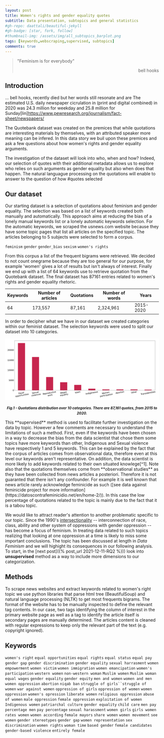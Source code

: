 ```yaml
---
layout: post
title: Women's rights and gender equality quotes 
subtitle: Data presentation, subtopics and general statistics
#gh-repo: daattali/beautiful-jekyll
#gh-badge: [star, fork, follow]
#thumbnail-img: /assets/img/all_subtopics_barplot.png
tags: [keywords,webscraping,supervised, subtopics]
comments: true
---
```


> "Feminism is for everybody"  <div style="text-align: right"> bell hooks </div>

## Introduction
...
bell hooks, recently died but her words still resonate and are 
The estimated U.S. daily newspaper cicrulation in (print and digital combined) in 2020 was 24.3 million for weekday and 25.8 million for Sunday[lin]https://www.pewresearch.org/journalism/fact-sheet/newspapers/

The Quotebank dataset was created on the premices that while quotations are interesting materials by themselves, with an attributed speaker more meaning can be infered. In this data story we buil upon these premices and ask a few questions about how women's rights and gender equality arguments.

The investigation of the dataset will look into who, when and how? 
Indeed, our selection of quotes with their additional metadata allows us to explore who relies on such arguments as gender equality but also when does that happen. The natural languague processing on the quotations will enable to answer to the question of how 
#quotes selected

## Our dataset

Our starting dataset is a selection of quotations about feminism and gender equality. The selection was based on a list of keywords created both manually and automatically. This approach aims at reducing the bias of a lonely manual keywords list or a lonely automatic keywords selection. 
For the automatic keywords, we scraped the usnews.com website because they have some topic pages that list all articles on the specified topic. The articles belonging to 5 subjects were selected to form a corpus.

`feminism` `gender`      `gender_bias`      `sexism`        `women's rights`  

From this corpus a list of the frequent bigrams were retrieved. We decided to not count onegrame because they are too general for our purpose, for example 'women' gives a lot of results but isn't always of interest. Finally we end up with a list of 64 keywords use to retrieve quotation from the Quotebank dataset. 
The final dataset has 87161 entries related to women's rights and gender equality rhetoric.

 
 | Keywords| Number of articles |  Quotations| Number of words | Years |
 |--|--|--|--|--|
 |64 |173,557| 87,161|   2,324,961    | 2015-2020|


In order to decipher what we have in our dataset we created categories within our feminist dataset. The selection keywords were used to split our dataset into 10 categories.

<p align = "center">
<img src = "https://raw.githubusercontent.com/epfl-ada/ada-2021-project-concatsanddogs/main/img/all_subtopics_barplot.png">
</p>
<p align = "center">
	<small> 
		<i> 
			<b>
			Fig.1 - Quotations distribution over 10 categories. There are 87,161 quotes, from 2015 to 2020. 
			</b> 
		</i>
	</small>
</p>
This **supervised** method is used to facilitate further investigation on the data by topic. However a few comments are necessary to understand the limitations of such a method. First, even if the keywords have been chosen in a way to decrease the bias from the data scientist that chose them some topics have more keywords than other, Indigenous and Sexual violence have respectively 1 and 5 keywords. This can be explained by the fact that the corpus of articles comes from observational data, therefore even at this level our keywords aren't representative. On addition, the data scientist is more likely to add keywords related to their own situated knowlege[^1]. Note also that the quotations themselves come from **observational studies** as they have been collected from news articles a posteriori. Therefore it is not guaranted that there isn't any confounder. For example it is well known that news article rarely acknowledge feminicide as such ([see data against feminicide project for more information](https://datoscontrafeminicidio.net/en/home-2/)). In this case the low percentage of quotations related to the topic is mainly due to the fact that it is a tabou topic.  

We would like to attract reader's attention to another problematic specific to our topic. Since the 1990's [intersectionality](https://en.wikipedia.org/wiki/Intersectionality) -- interconnection of race, class, ability and other system of oppressions with gender oppression -- has become a focus of feminism. In treating data related to such topics realizing that looking at one oppression at a time is likely to miss some important conclusions. The topic has been discussed at length in *Data Feminism* and we will highight its consequences in our following analysis. To start, in the [next post]({% post_url 2021-12-11-RQ2 %})) look into **unsupervised** method as a way to include more dimensions to our categorization.


## Methods 

To scrape news websites and extract keywords related to women's right topic we use python libraries that parse html tree (BeautifulSoup) and natural language processing (NLTK) to get most frequents bigrams. The format of the website has to be manually inspected to define the relevant tag contents. In our case, two tags identifying the column of interest in the primary website page as well as a tag to identify the article itself is secondary pages are manually determined. The articles content is cleaned with regular expressions to keep only the relevant part of the text (e.g. copyright ignored).

## Keywords 

`women's right` `equal opportunities` `equal rights` `equal status` `equal pay` `gender gap` `gender discrimination` `gender equality` `sexual harrasment`
`women empowerment` `women victim` `women immigration` `women emancipation` `women's participation` `western women` `non-western woman` `Muslim women` `Muslim woman` `equal wages` `gender equality` `gender equity` `men and women` `women and men` `women oppression` `abortion` `niqab ban` `struggle of girls``struggle of women` `war against women` `oppression of girls` `oppression of women` `women oppression` `women's opression` `liberate women` `religious oppression` `abuse of women` `male oppression` `female oppression` `exploitation of women`  `Indigenous women` `patriarchal culture` `gender equality` `child care` `men pay` `percentage men` `pay percentage` `sexual harassment` `women girls` `girls women` `rates women` `women according` `female mayors` `share women` `women movement` `see women` `gender stereotypes` `gender gap` `women representation` `sex discrimination` `women rights` `woman time` `based gender` `female candidates` `gender-based violence` `entirely female` 

[^1]: In this study the data scientist choosing the keywords is a white, cisgender, middle-class, able women. 

